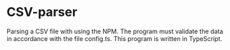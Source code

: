 # CSV-parser
Parsing a CSV file with using the NPM.
The program must validate the data in accordance with the file config.ts.
This program is written in TypeScript. 
